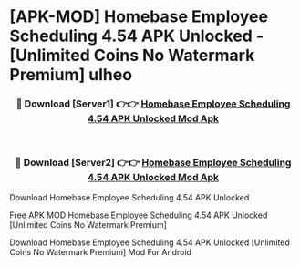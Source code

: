 # [APK-MOD] Homebase  Employee Scheduling 4.54 APK Unlocked - [Unlimited Coins No Watermark Premium] ulheo



<div align="center">
<h3>🔴 Download [Server1] 👉👉 <a href="https://momento.my/?title=Homebase__Employee_Scheduling_4.54_APK_Unlocked">Homebase  Employee Scheduling 4.54 APK Unlocked Mod Apk</a></h3><br>

<h3>🔴 Download [Server2] 👉👉 <a href="https://momento.my/?title=Homebase__Employee_Scheduling_4.54_APK_Unlocked">Homebase  Employee Scheduling 4.54 APK Unlocked Mod Apk</a></h3>
</div>



Download Homebase  Employee Scheduling 4.54 APK Unlocked 

Free APK MOD Homebase  Employee Scheduling 4.54 APK Unlocked [Unlimited Coins No Watermark Premium]

Download Homebase  Employee Scheduling 4.54 APK Unlocked [Unlimited Coins No Watermark Premium] Mod For Android
